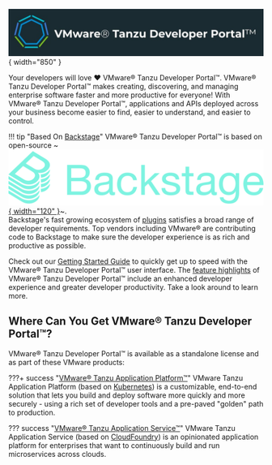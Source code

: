 ![VMware Tanzu Developer Portal](./images/hero-banner.jpg){ width="850" }

Your developers will love :heart: VMware® Tanzu Developer Portal™. VMware® Tanzu Developer Portal™ makes creating, discovering, and managing enterprise software faster and more productive for everyone! With VMware® Tanzu Developer Portal™, applications and APIs deployed across your business become easier to find, easier to understand, and easier to control. 

!!! tip "Based On [Backstage](https://backstage.io)"
    VMware® Tanzu Developer Portal™ is based on open-source ~[![backstage](images/Backstage-Full.png){ width="120" }](https://backstage.io)~.  
    Backstage's fast growing ecosystem of [plugins](https://backstage.io/plugins/) satisfies a broad range of developer requirements. Top vendors including VMware® are contributing code to Backstage to make sure the developer experience is as rich and productive as possible.

Check out our [Getting Started Guide](./get-started.md) to quickly get up to speed with the VMware® Tanzu Developer Portal™ user interface. The [feature highlights](./features.md) of VMware® Tanzu Developer Portal™ include an enhanced developer experience and greater developer productivity. Take a look around to learn more.

## Where Can You Get VMware® Tanzu Developer Portal™?

VMware® Tanzu Developer Portal™ is available as a standalone license and as part of these VMware products:

???+ success "[VMware® Tanzu Application Platform™](https://via.vmw.com/tap)"
    VMware Tanzu Application Platform (based on [Kubernetes](https://kubernetes.io)) is a customizable, end-to-end solution that lets you build and deploy software more quickly and more securely - using a rich set of developer tools and a pre-paved "golden" path to production.

??? success "[VMware® Tanzu Application Service™](https://via.vmw.com/tas)"
    VMware Tanzu Application Service (based on [CloudFoundry](https://www.cloudfoundry.org/)) is an opinionated application platform for enterprises that want to continuously build and run microservices across clouds.



 
